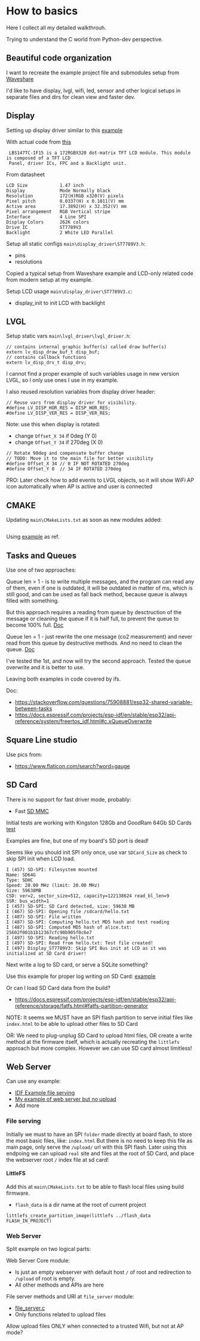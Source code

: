 # How to basics

Here I collect all my detailed walkthrouh. 

Trying to understand the C world from Python-dev perspective.


## Beautiful code organization

I want to recreate the example project file and submodules setup from [Waveshare](https://www.waveshare.com/wiki/ESP32-C6-LCD-1.47)

I'd like to have display, lvgl, wifi, led, sensor and other logical setups in separate files and dirs for clean view and faster dev.


## Display

Setting up display driver similar to this [example](https://github.com/trianglesis/ESP32-C6-LCD-1.47-Test-LVGL/blob/c95cb298858690e018c0155daccdb1463647a111/main/LCD_Driver)

With actual code from [this](https://github.com/trianglesis/esp32-c6_LVGL/blob/338e3427ca3d009852cf9369b917257a4801f9ac/main/main.c)


```text
 LBS147TC-IF15 is a 172RGBX320 dot-matrix TFT LCD module. This module is composed of a TFT LCD 
 Panel, driver ICs, FPC and a Backlight unit. 
```

From datasheet

```text
LCD Size            1.47 inch
Display             Mode Normally black
Resolution          172(H)RGB x320(V) pixels
Pixel pitch         0.0337(H) x 0.1011(V) mm 
Active area         17.3892(H) x 32.352(V) mm
Pixel arrangement   RGB Vertical stripe
Interface           4 Line SPI
Display Colors      262K colors
Drive IC            ST7789V3
Backlight           2 White LED Parallel
```

Setup all static configs `main\display_driver\ST7789V3.h`:
- pins
- resolutions

Copied a typical setup from Waveshare example and LCD-only related code from modern setup at my example.

Setup LCD usage `main\display_driver\ST7789V3.c`:
- display_init to init LCD with backlight



## LVGL

Setup static vars `main\lvgl_driver\lvgl_driver.h`:

```code
// contains internal graphic buffer(s) called draw buffer(s)
extern lv_disp_draw_buf_t disp_buf;
// contains callback functions
extern lv_disp_drv_t disp_drv;
```

I cannot find a proper example of such variables usage in new version LVGL, so I only use ones I use in my example.

I also reused resolution variables from display driver header:

```text
// Reuse vars from display driver for visibility.
#define LV_DISP_HOR_RES = DISP_HOR_RES;
#define LV_DISP_VER_RES = DISP_VER_RES;
```

Note: use this when display is rotated:
- change `Offset_X 34` if 0deg (Y 0)
- change `Offset_Y 34` if 270deg (X 0)

```text
// Rotate 90deg and compensate buffer change
// TODO: Move it to the main file for better visibility
#define Offset_X 34 // 0 IF NOT ROTATED 270deg
#define Offset_Y 0  // 34 IF ROTATED 270deg
```

PRO: Later check how to add events to LVGL objects, so it will show WiFi AP icon automatically when AP is active and user is connected

## CMAKE

Updating `main\CMakeLists.txt` as soon as new modules added:

```text

```

Using [example](https://github.com/trianglesis/ESP32-C6-LCD-1.47-Test-LVGL/blob/c95cb298858690e018c0155daccdb1463647a111/main/CMakeLists.txt) as ref.


## Tasks and Queues

Use one of two approaches:

Queue len > 1 - is to write multiple messages, and the program can read any of them, even if one is outdated, it will be outdated in matter of ms, which is still good, and can be used as fall back method, because queue is always filled with something.

But this approach requires a reading from queue by desctruction of the message or cleaning the queue if it is half full, to prevent the queue to become 100% full. [Doc](https://docs.espressif.com/projects/esp-idf/en/stable/esp32/api-reference/system/freertos_idf.html#_CPPv417xQueueGenericSend13QueueHandle_tPCKv10TickType_tK10BaseType_t)

Queue len = 1 - just rewrite the one message (co2 measurement) and never read from this queue by destructive methods. And no need to clean the queue. [Doc](https://docs.espressif.com/projects/esp-idf/en/stable/esp32/api-reference/system/freertos_idf.html#c.xQueueOverwrite)


I've tested the 1st, and now will try the second approach.
Tested the queue overwrite and it is better to use.

Leaving both examples in code covered by ifs.

Doc:
- https://stackoverflow.com/questions/75908881/esp32-shared-variable-between-tasks
- https://docs.espressif.com/projects/esp-idf/en/stable/esp32/api-reference/system/freertos_idf.html#c.xQueueOverwrite


## Square Line studio

Use pics from:
- https://www.flaticon.com/search?word=gauge


## SD Card

There is no support for fast driver mode, probably:
- Fast [SD MMC](https://docs.espressif.com/projects/esp-idf/en/stable/esp32/api-reference/peripherals/sdmmc_host.html)

Initial tests are working with Kingston 128Gb and GoodRam 64Gb SD Cards [test](https://github.com/trianglesis/ESP32-C6-LCD-1.47-Test-LVGL/blob/c95cb298858690e018c0155daccdb1463647a111/main/LVGL_UI/LVGL_Example.c)

Examples are fine, but one of my board's SD port is dead!

Seems like you should init SPI only once, use var `SDCard_Size` as check to skip SPI init when LCD load.

```log
I (457) SD-SPI: Filesystem mounted
Name: SD64G
Type: SDHC
Speed: 20.00 MHz (limit: 20.00 MHz)
Size: 59638MB
CSD: ver=2, sector_size=512, capacity=122138624 read_bl_len=9
SSR: bus_width=1
I (457) SD-SPI: SD Card detected, size: 59638 MB
I (467) SD-SPI: Opening file /sdcard/hello.txt
I (487) SD-SPI: File written
I (487) SD-SPI: Computing hello.txt MD5 hash and test reading
I (487) SD-SPI: Computed MD5 hash of alice.txt: 25602f001b1b12367cfc90b905f0c6e7
I (497) SD-SPI: Reading hello.txt
I (497) SD-SPI: Read from hello.txt: Test file created!
I (497) Display_ST7789V3: Skip SPI Bus init at LCD as it was initialized at SD Card driver!
```

Next write a log to SD card, or serve a SQLite something?

Use this example for proper log writing on SD Card: [example](https://github.com/i400s/tmp-sdcard/blob/main/main/sdcard_main.c)

Or can I load SD Card data from the build?
- https://docs.espressif.com/projects/esp-idf/en/stable/esp32/api-reference/storage/fatfs.html#fatfs-partition-generator


NOTE: It seems we MUST have an SPI flash partition to serve initial files like `index.html` to be able to upload other files to SD Card

OR: We need to plug-unplug SD Card to upload html files, OR create a write method at the firmware itself, which is actually recreating the `littlefs` approach but more complex. However we can use SD card almost limitless!


## Web Server

Can use any example:

- [IDF Example file serving](https://github.com/espressif/esp-idf/blob/4c2820d377d1375e787bcef612f0c32c1427d183/examples/protocols/http_server/file_serving/README.md)
- [My example of web server but no upload](https://github.com/trianglesis/webserver-w-ap-portal-dns-redirect/blob/3c77dccb4fd825f2f68bc036e616b9afba420bd2/README.md)
- Add more

### File serving

Initially we must to have an SPI `folder` made directly at board flash, to store the most basic files, like: `index.html`
But there is no need to keep this file as main page, only serve the `/upload/` url with this SPI flash.
Later using this endpoing we can upload `real` site and files at the root of SD Card, and place the webserver root `/` index file at sd card!


#### LittleFS


Add this at `main\CMakeLists.txt` to be able to flash local files using build firmware.

- `flash_data` is a dir name at the root of current project

```text
littlefs_create_partition_image(littlefs ../flash_data FLASH_IN_PROJECT)

```

### Web Server

Split example on two logical parts:

Web Server Core module:
- Is just an empty webserver with default host `/` of root and redirection to `/upload` of root is empty.
- All other methods and APIs are here

File server methods and URI at `file_server` module:
- [file_server.c](https://github.com/espressif/esp-idf/blob/4c2820d377d1375e787bcef612f0c32c1427d183/examples/protocols/http_server/file_serving/main/file_server.c)
- Only functions related to upload files

Allow upload files ONLY when connected to a trusted Wifi, but not at AP mode?